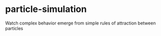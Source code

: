# particle-simulation
Watch complex behavior emerge from simple rules of attraction between particles
